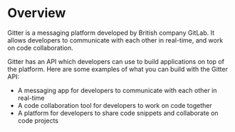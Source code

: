 # Overview

Gitter is a messaging platform developed by British company GitLab. It allows developers to communicate with each other in real-time, and work on code collaboration.

Gitter has an API which developers can use to build applications on top of the platform. Here are some examples of what you can build with the Gitter API:

- A messaging app for developers to communicate with each other in real-time
- A code collaboration tool for developers to work on code together
- A platform for developers to share code snippets and collaborate on code projects
